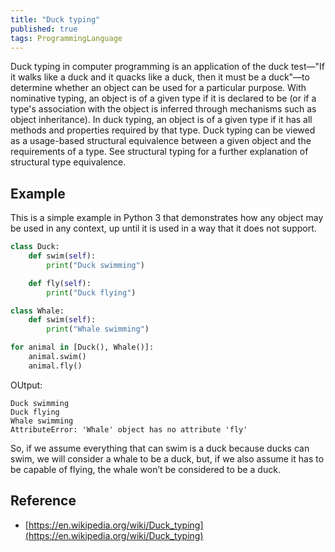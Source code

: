 ```yaml
---
title: "Duck typing"
published: true
tags: ProgrammingLanguage
---
```


Duck typing in computer programming is an application of the duck test—"If it
walks like a duck and it quacks like a duck, then it must be a duck"—to
determine whether an object can be used for a particular purpose. With
nominative typing, an object is of a given type if it is declared to be (or if
a type's association with the object is inferred through mechanisms such as
object inheritance). In duck typing, an object is of a given type if it has
all methods and properties required by that type. Duck typing can be
viewed as a usage-based structural equivalence between a given object and the
requirements of a type. See structural typing for a further explanation of
structural type equivalence.

## Example

This is a simple example in Python 3 that demonstrates how any object may be used in any context, up until it is used in a way that it does not support.

```python
class Duck:
    def swim(self):
        print("Duck swimming")

    def fly(self):
        print("Duck flying")

class Whale:
    def swim(self):
        print("Whale swimming")

for animal in [Duck(), Whale()]:
    animal.swim()
    animal.fly()
```

OUtput:

```shell
Duck swimming
Duck flying
Whale swimming
AttributeError: 'Whale' object has no attribute 'fly'
```

So, if we assume everything that can swim is a duck because ducks can swim, we
will consider a whale to be a duck, but, if we also assume it has to be
capable of flying, the whale won’t be considered to be a duck.

## Reference

- [https://en.wikipedia.org/wiki/Duck_typing](https://en.wikipedia.org/wiki/Duck_typing)